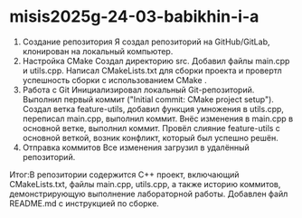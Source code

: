 # misis2025g-24-03-babikhin-i-a
1.	Создание репозитория
Я создал репозиторий на GitHub/GitLab, клонирован на локальный компьютер.
2.	Настройка CMake
Создал директорию src.
Добавил файлы main.cpp и utils.cpp.
Написал CMakeLists.txt для сборки проекта и провертл успешность сборки с использованием CMake .
3.	Работа с Git
Инициализировал локальный Git-репозиторий.
Выполнил первый коммит ("Initial commit: CMake project setup").
Создал ветка feature-utils, добавил функция умножения в utils.cpp, переписал main.cpp, выполнил коммит.
Внёс изменения в main.cpp в основной ветке, выполнил коммит.
Провёл слияние feature-utils с основной веткой, возник конфликт, который был успешно решён.
4.	Отправка коммитов
Все изменения загрузил в удалённый репозиторий.

Итог:В репозитории содержится C++ проект, включающий CMakeLists.txt, файлы main.cpp, utils.cpp, а также историю коммитов, демонстрирующую выполнение лабораторной работы. Добавлен файл README.md с инструкцией по сборке.
